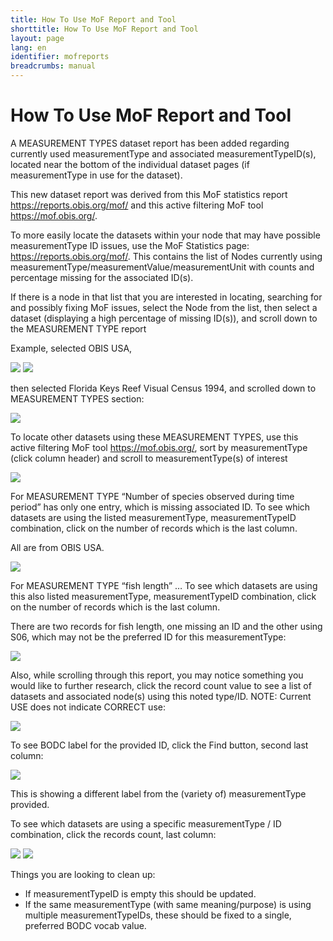```yaml
---
title: How To Use MoF Report and Tool
shorttitle: How To Use MoF Report and Tool
layout: page
lang: en
identifier: mofreports
breadcrumbs: manual
---
```


# How To Use MoF Report and Tool

A MEASUREMENT TYPES dataset report has been added regarding currently used measurementType and associated measurementTypeID(s), located near the bottom of the individual dataset pages (if measurementType in use for the dataset).

This new dataset report was derived from this MoF statistics report <a href="https://reports.obis.org/mof/" target="_blank">https://reports.obis.org/mof/</a> and this active filtering MoF tool <a href="https://mof.obis.org/" target="_blank">https://mof.obis.org/</a>. 

To more easily locate the datasets within your node that may have possible measurementType ID issues, use the MoF Statistics page: <a href="https://reports.obis.org/mof/" target="_blank">https://reports.obis.org/mof/</a>.  This contains the list of Nodes currently using measurementType/measurementValue/measurementUnit with counts and percentage missing for the associated ID(s).

If there is a node in that list that you are interested in locating, searching for and possibly fixing MoF issues, select the Node from the list, then select a dataset (displaying a high percentage of missing ID(s)), and scroll down to the MEASUREMENT TYPE report

Example, selected OBIS USA, 

<img src="../images/mofreports/usa1.png" class="img-responsive img-responsive-70"/>

<img src="../images/mofreports/usa2.png" class="img-responsive img-responsive-70"/>

then selected Florida Keys Reef Visual Census 1994, and scrolled down to MEASUREMENT TYPES section:

<img src="../images/mofreports/floridakeys.png" class="img-responsive"/>

To locate other datasets using these MEASUREMENT TYPES, use this active filtering MoF tool <a href="https://mof.obis.org/" target="_blank">https://mof.obis.org/</a>, sort by measurementType (click column header) and scroll to measurementType(s) of interest

<img src="../images/mofreports/locate.png" class="img-responsive"/>

For MEASUREMENT TYPE “Number of species observed during time period” has only one entry, which is missing associated ID.  To see which datasets are using the listed measurementType, measurementTypeID combination, click on the number of records which is the last column. 

All are from OBIS USA.

<img src="../images/mofreports/speciesobserved.png" class="img-responsive"/>

For MEASUREMENT TYPE “fish length” …  To see which datasets are using this also listed measurementType, measurementTypeID combination, click on the number of records which is the last column. 

There are two records for fish length, one missing an ID and the other using S06, which may not be the preferred ID for this measurementType:

<img src="../images/mofreports/fishlength.png" class="img-responsive"/>

Also, while scrolling through this report,  you may notice something you would like to further research, click the record count value to see a list of datasets and associated node(s) using this noted type/ID.  NOTE: Current USE does not indicate CORRECT use:

<img src="../images/mofreports/notcorrect.png" class="img-responsive"/>

To see BODC label for the provided ID, click the Find button, second last column:

<img src="../images/mofreports/label.png" class="img-responsive"/>

This is showing a different label from the (variety of) measurementType provided.

To see which datasets are using a specific measurementType / ID combination, click the records count, last column:

<img src="../images/mofreports/observed1.png" class="img-responsive"/>
<img src="../images/mofreports/observed2.png" class="img-responsive"/>


Things you are looking to clean up:

- If measurementTypeID is empty this should be updated.
- If the same measurementType (with same meaning/purpose) is using multiple measurementTypeIDs, these should be fixed to a single, preferred BODC vocab value.
